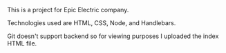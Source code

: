 This is a project for Epic Electric company.

Technologies used are HTML, CSS, Node, and Handlebars. 

Git doesn't support backend so for viewing purposes I uploaded the index HTML file.